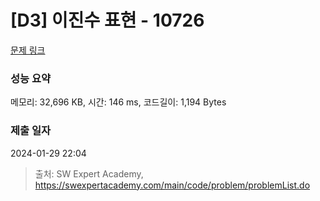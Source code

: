 # [D3] 이진수 표현 - 10726 

[문제 링크](https://swexpertacademy.com/main/code/problem/problemDetail.do?contestProbId=AXRSXf_a9qsDFAXS) 

### 성능 요약

메모리: 32,696 KB, 시간: 146 ms, 코드길이: 1,194 Bytes

### 제출 일자

2024-01-29 22:04



> 출처: SW Expert Academy, https://swexpertacademy.com/main/code/problem/problemList.do